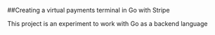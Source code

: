 ##Creating a virtual payments terminal in Go with Stripe


This project is an experiment to work with Go as a backend
language
